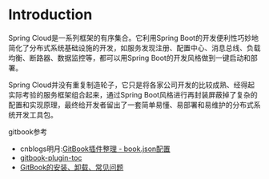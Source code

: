 # Introduction


Spring Cloud是一系列框架的有序集合。它利用Spring Boot的开发便利性巧妙地简化了分布式系统基础设施的开发，如服务发现注册、配置中心、消息总线、负载均衡、断路器、数据监控等，都可以用Spring Boot的开发风格做到一键启动和部署。

Spring Cloud并没有重复制造轮子，它只是将各家公司开发的比较成熟、经得起实际考验的服务框架组合起来，通过Spring Boot风格进行再封装屏蔽掉了复杂的配置和实现原理，最终给开发者留出了一套简单易懂、易部署和易维护的分布式系统开发工具包。

gitbook参考

- cnblogs明月:[GitBook插件整理 - book.json配置](https://www.cnblogs.com/mingyue5826/p/10307051.html)
- [gitbook-plugin-toc](https://www.npmjs.com/package/gitbook-plugin-toc)
- [GitBook的安装、卸载、常见问题](https://www.jianshu.com/p/1f78d8018ea7)